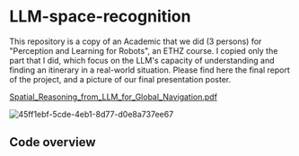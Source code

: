 # LLM-space-recognition

This repository is a copy of an Academic that we did (3 persons) for "Perception and Learning for Robots", an ETHZ course. I copied only the part that I did, which focus on the LLM's capacity of understanding and finding an itinerary in a real-world situation.
Please find here the final report of the project, and a picture of our final presentation poster.

[Spatial_Reasoning_from_LLM_for_Global_Navigation.pdf](https://github.com/user-attachments/files/17368274/Spatial_Reasoning_from_LLM_for_Global_Navigation.pdf)


![45ff1ebf-5cde-4eb1-8d77-d0e8a737ee67](https://github.com/user-attachments/assets/74487406-b740-4c5a-afe8-e8ced9ab8947)

## Code overview
